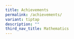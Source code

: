 ```yaml
---
title: Achievements
permalink: /achievements/
variant: tiptap
description: ""
third_nav_title: Mathematics
---
```

